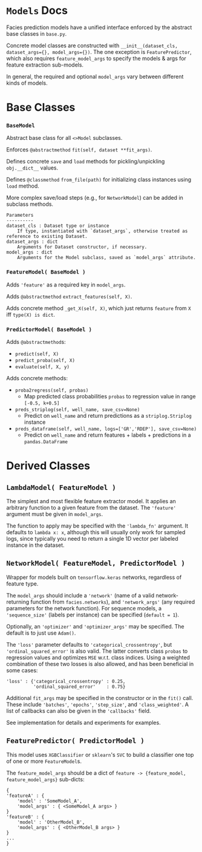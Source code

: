 # `Models` Docs

Facies prediction models have a unified interface enforced by the abstract base classes in `base.py`.

Concrete model classes are constructed with `__init__(dataset_cls, dataset_args={}, model_args={})`. The one exception is `FeaturePredictor`, which also requires `feature_model_args` to specify the models & args for feature extraction sub-models.

In general, the required and optional `model_args` vary between different kinds of models.

# Base Classes

### `BaseModel`

Abstract base class for all `<>Model` subclasses.

Enforces `@abstractmethod` `fit(self, dataset **fit_args)`.

Defines concrete `save` and `load` methods for pickling/unpickling `obj.__dict__` values.

Defines `@classmethod` `from_file(path)` for initializing class instances using `load` method.

More complex save/load steps (e.g., for `NetworkModel`) can be added in subclass methods.

```
Parameters
----------
dataset_cls : Dataset type or instance
    If type, instantiated with `dataset_args`, otherwise treated as reference to existing Dataset.
dataset_args : dict
    Arguments for Dataset constructor, if necessary.
model_args : dict
    Arguments for the Model subclass, saved as `model_args` attribute.
```

### `FeatureModel( BaseModel )`

Adds `'feature'` as a required key in `model_args`.

Adds `@abstractmethod` `extract_features(self, X)`.

Adds concrete method `_get_X(self, X)`, which just returns `feature` from `X` iff `type(X) is dict`.


### `PredictorModel( BaseModel )`

Adds `@abstractmethod`s:

- `predict(self, X)`
- `predict_proba(self, X)`
- `evaluate(self, X, y)`

Adds concrete methods:

- `proba2regress(self, probas)`
  - Map predicted class probabilities `probas` to regression value in range `[-0.5, k+0.5]`
- `preds_striplog(self, well_name, save_csv=None)`
  - Predict on `well_name` and return predictions as a `striplog.Striplog` instance
- `preds_dataframe(self, well_name, logs=['GR','RDEP'], save_csv=None)`
  - Predict on `well_name` and return features + labels + predictions in a `pandas.DataFrame`


# Derived Classes

## `LambdaModel( FeatureModel )`

The simplest and most flexible feature extractor model. It applies an arbitrary function to a given feature from the dataset. The `'feature'` argument must be given in `model_args`.

The function to apply may be specified with the `'lambda_fn'` argument. It defaults to `lambda x: x`, although this will usually only work for sampled logs, since typically you need to return a single 1D vector per labeled instance in the dataset.


## `NetworkModel( FeatureModel, PredictorModel )`

Wrapper for models built on `tensorflow.keras` networks, regardless of feature type.

The `model_args` should include a `'network'` (name of a valid network-returning function from `facies.networks`), and `'network_args'` (any required parameters for the network function). For sequence models, a `'sequence_size'` (labels per instance) can be specified (`default = 1`).

Optionally, an `'optimizer'` and `'optimizer_args'` may be specified. The default is to just use `Adam()`.

The `'loss'` parameter defaults to `'categorical_crossentropy'`, but `'ordinal_squared_error'` is also valid. The latter converts class `probas` to regression values and optimizes `MSE` w.r.t. class indices. Using a weighted combination of these two losses is also allowed, and has been beneficial in some cases:

```
'loss' : {'categorical_crossentropy' : 0.25,
          'ordinal_squared_error'    : 0.75}
```

Additional `fit_args` may be specified in the constructor or in the `fit()` call. These include `'batches'`, `'epochs'`, `'step_size'`, and `'class_weighted'`. A list of callbacks can also be given in the `'callbacks'` field.

See implementation for details and experiments for examples.

## `FeaturePredictor( PredictorModel )`

This model uses `XGBClassifier` or `sklearn`'s `SVC` to build a classifier one top of one or more `FeatureModel`s.

The `feature_model_args` should be a dict of `feature -> {feature_model, feature_model_args}` sub-dicts:

```
{
'featureA' : {
    'model' : 'SomeModel_A',
    'model_args' : { <SomeModel_A args> }
}
'featureB' : {
    'model' : 'OtherModel_B',
    'model_args' : { <OtherModel_B args> }
}
...  
}  
```
